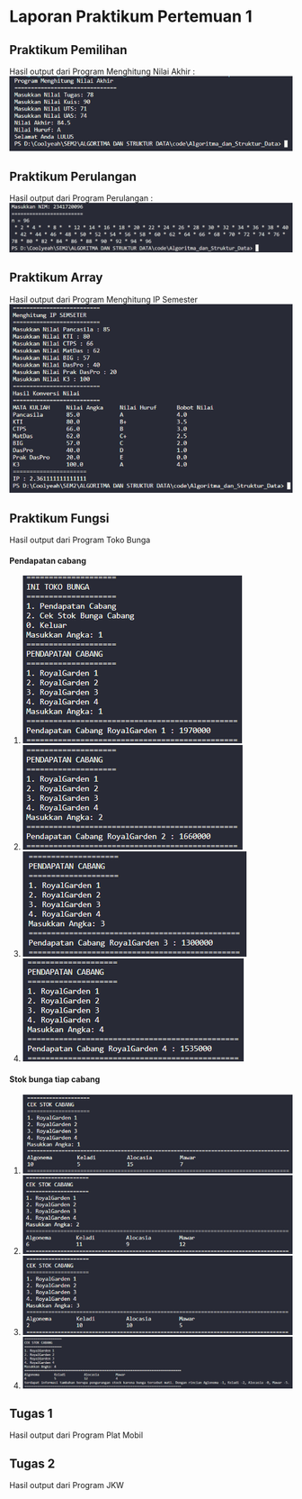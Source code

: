 # Laporan Praktikum Pertemuan 1

## Praktikum Pemilihan

Hasil output dari Program Menghitung Nilai Akhir :
<img src="pemilihan.png">

## Praktikum Perulangan

Hasil output dari Program Perulangan :
<img src="perulangan1.png">

## Praktikum Array

Hasil output dari Program Menghitung IP Semester
<img src="array.png">

## Praktikum Fungsi

Hasil output dari Program Toko Bunga

#### Pendapatan cabang

1. <img src="fungsipen1.png">
2. <img src="fungsipen2.png">
3. <img src="fungsipen3.png">
4. <img src="fungsipen4.png">

#### Stok bunga tiap cabang

1. <img src="fungsistok1.png">
2. <img src="fungsistok2.png">
3. <img src="fungsistok3.png">
4. <img src="fungsistok4.png">

## Tugas 1

Hasil output dari Program Plat Mobil

## Tugas 2

Hasil output dari Program JKW
